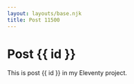 ```yaml
---
layout: layouts/base.njk
title: Post 11500
---
```


# Post {{ id }}

This is post {{ id }} in my Eleventy project.

